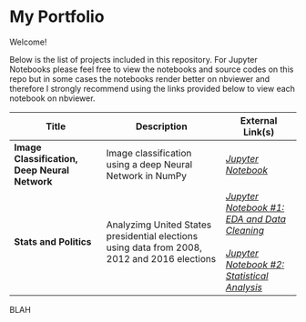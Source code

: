 # My Portfolio

Welcome!

Below is the list of projects included in this repository. For Jupyter Notebooks please feel free to view the notebooks and source codes on this repo but in some cases the notebooks render better on nbviewer and therefore I strongly recommend using the links provided below to view each notebook on nbviewer.

| Title | Description | External Link(s) |
|-------|-------------|------------------|
| **Image Classification, Deep Neural Network** | Image classification using a deep Neural Network in NumPy | [*Jupyter Notebook*](https://nbviewer.jupyter.org/github/ArashTavassoli/Portfolio/blob/master/Image%20Classification%2C%20Deep%20Neural%20Network/Image%20Classification%2C%20Deep%20Neural%20Network.ipynb) |
| **Stats and Politics** | Analyzimg United States presidential elections using data from 2008, 2012 and 2016 elections | [*Jupyter Notebook #1: EDA and Data Cleaning*](https://nbviewer.jupyter.org/github/ArashTavassoli/Portfolio/blob/master/Stats%20and%20Politics/Part%201%20-%20EDA%20and%20Data%20Cleaning.ipynb)<br /><br />[*Jupyter Notebook #2: Statistical Analysis*](https://nbviewer.jupyter.org/github/ArashTavassoli/Portfolio/blob/10bc315fe573290deb5b15e4e758e5f1e52b04a9/Stats%20and%20Politics/Part%202%20-%20Statistical%20Analysis.ipynb) |

BLAH